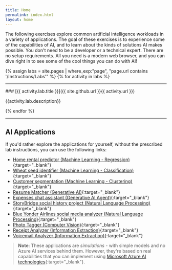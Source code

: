 ```yaml
---
title: Home
permalink: index.html
layout: home
---
```


The following exercises explore common artificial intelligence workloads in a variety of applications. The goal of these exercises is to experience some of the capabilities of AI, and to learn about the kinds of solutions AI makes possible. You don't need to be a developer or a technical expert. There are no setup requirements. All you need is a modern web browser, and you can dive right in to see some of the cool things you can do with AI!

{% assign labs = site.pages | where_exp:"page", "page.url contains '/Instructions/Labs'" %}
{% for activity in labs  %}
<hr>
### [{{ activity.lab.title }}]({{ site.github.url }}{{ activity.url }})

{{activity.lab.description}}

{% endfor %}

<hr>

## AI Applications

If you'd rather explore the applications for yourself, without the prescribed lab instructions, you can use the following links:

- [Home rental predictor (Machine Learning - Regression)](https://aka.ms/rent-predictor){:target="_blank"}
- [Wheat seed identifier (Machine Learning - Classification)](https://aka.ms/seed-identifier){:target="_blank"}
- [Customer segmentation (Machine Learning - Clustering)](https://aka.ms/customer-segmentation){:target="_blank"}
- [Resume Matcher (Generative AI)](https://aka.ms/resume-app){:target="_blank"}
- [Expenses chat assistant (Generative AI Agent)](https://aka.ms/expenses-agent){:target="_blank"}
- [StoryBridge social history project (Natural Language Processing)](https://aka.ms/story-bridge){:target="_blank"}
- [Blue Yonder Airlines social media analyzer (Natural Language Processing)](https://aka.ms/blue_yonder_social){:target="_blank"}
- [Photo Tagger (Computer Vision)](https://aka.ms/photo-tagger){:target="_blank"}
- [Receipt Analyzer (Information Extraction)](https://aka.ms/receipt-analyzer){:target="_blank"}
- [Voicemail Analyzer (Information Extraction)](https://aka.ms/voicemail){:target="_blank"}

> **Note**: These applications are *simulations* - with simple models and no Azure AI services behind them. However, they're based on real capabilities that you can implement using [Microsoft Azure AI technologies](https://azure.microsoft.com/solutions/ai/){:target="_blank"}.
